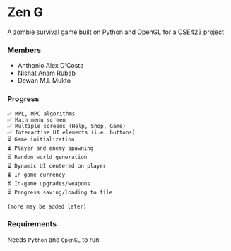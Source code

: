 # Zen G
A zombie survival game built on Python and OpenGL for a CSE423 project

### Members
- Anthonio Alex D'Costa
- Nishat Anam Rubab
- Dewan M.I. Mukto

### Progress

```
✅ MPL, MPC algorithms
✅ Main menu screen
✅ Multiple screens (Help, Shop, Game)
✅ Interactive UI elements (i.e. buttons)
⏳ Game initialization
⏳ Player and enemy spawning
⏳ Random world generation
⏳ Dynamic UI centered on player
⏳ In-game currency
⏳ In-game upgrades/weapons
⏳ Progress saving/loading to file

(more may be added later)
```

### Requirements

Needs `Python` and `OpenGL` to run.
